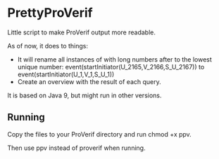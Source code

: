 # PrettyProVerif
Little script to make ProVerif output more readable.

As of now, it does to things:
- It will rename all instances of with long numbers after to the lowest unique number:
event(startInitiator(U_2165,V_2166,S_U_2167)) to event(startInitiator(U_1,V_1,S_U_1))
- Create an overview with the result of each query.

It is based on Java 9, but might run in other versions.

## Running

Copy the files to your ProVerif directory and run chmod +x ppv.

Then use ppv instead of proverif when running.

